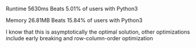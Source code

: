 Runtime
5630ms
Beats 5.01% of users with Python3

Memory
26.81MB
Beats 15.84% of users with Python3

I know that this is asymptotically the optimal solution, other optimizations
include early breaking and row-column-order optimization
